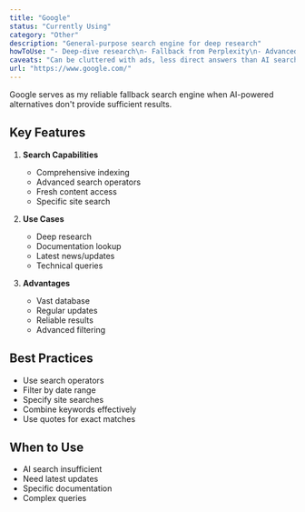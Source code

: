 ```yaml
---
title: "Google"
status: "Currently Using"
category: "Other"
description: "General-purpose search engine for deep research"
howToUse: "- Deep-dive research\n- Fallback from Perplexity\n- Advanced search queries\n- Academic research"
caveats: "Can be cluttered with ads, less direct answers than AI search"
url: "https://www.google.com/"
---
```


Google serves as my reliable fallback search engine when AI-powered alternatives don't provide sufficient results.

## Key Features

1. **Search Capabilities**
   - Comprehensive indexing
   - Advanced search operators
   - Fresh content access
   - Specific site search

2. **Use Cases**
   - Deep research
   - Documentation lookup
   - Latest news/updates
   - Technical queries

3. **Advantages**
   - Vast database
   - Regular updates
   - Reliable results
   - Advanced filtering

## Best Practices

- Use search operators
- Filter by date range
- Specify site searches
- Combine keywords effectively
- Use quotes for exact matches

## When to Use

- AI search insufficient
- Need latest updates
- Specific documentation
- Complex queries 
